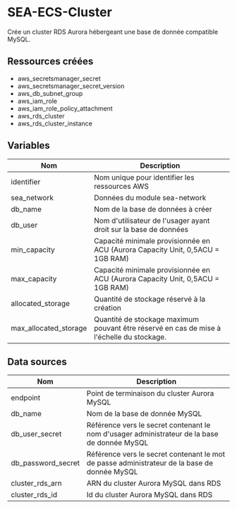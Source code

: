# SEA-ECS-Cluster

Crée un cluster RDS Aurora hébergeant une base de donnée compatible MySQL.

## Ressources créées

* aws_secretsmanager_secret
* aws_secretsmanager_secret_version
* aws_db_subnet_group
* aws_iam_role
* aws_iam_role_policy_attachment
* aws_rds_cluster
* aws_rds_cluster_instance

## Variables

| Nom | Description |
| --- | ----------- |
| identifier | Nom unique pour identifier les ressources AWS |
| sea_network | Données du module sea-network |
| db_name | Nom de la base de données à créer |
| db_user | Nom d'utilisateur de l'usager ayant droit sur la base de données |
| min_capacity | Capacité minimale provisionnée en ACU (Aurora Capacity Unit, 0,5ACU = 1GB RAM) |
| max_capacity | Capacité minimale provisionnée en ACU (Aurora Capacity Unit, 0,5ACU = 1GB RAM) |
| allocated_storage | Quantité de stockage réservé à la création |
| max_allocated_storage | Quantité de stockage maximum pouvant être réservé en cas de mise à l'échelle du stockage. |

## Data sources 

| Nom | Description |
| --- | ----------- |
| endpoint | Point de terminaison du cluster Aurora MySQL |
| db_name | Nom de la base de donnée MySQL |
| db_user_secret | Référence vers le secret contenant le nom d'usager administrateur de la base de donnée MySQL |
| db_password_secret | Référence vers le secret contenant le mot de passe administrateur de la base de donnée MySQL |
| cluster_rds_arn | ARN du cluster Aurora MySQL dans RDS |
| cluster_rds_id | Id du cluster Aurora MySQL dans RDS |
